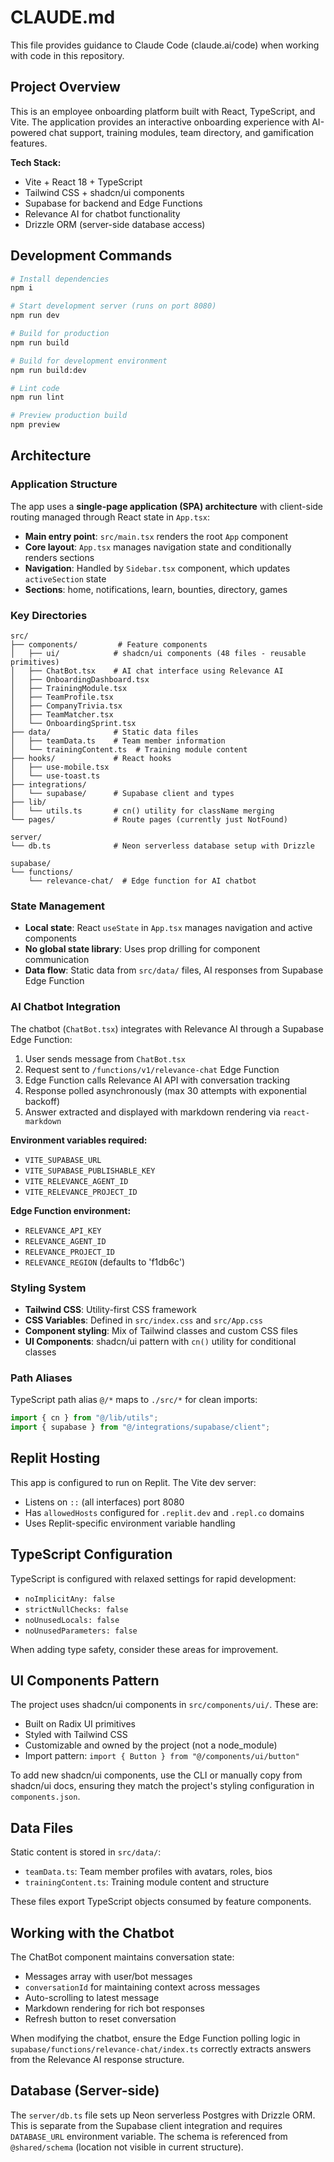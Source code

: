 # CLAUDE.md

This file provides guidance to Claude Code (claude.ai/code) when working with code in this repository.

## Project Overview

This is an employee onboarding platform built with React, TypeScript, and Vite. The application provides an interactive onboarding experience with AI-powered chat support, training modules, team directory, and gamification features.

**Tech Stack:**
- Vite + React 18 + TypeScript
- Tailwind CSS + shadcn/ui components
- Supabase for backend and Edge Functions
- Relevance AI for chatbot functionality
- Drizzle ORM (server-side database access)

## Development Commands

```bash
# Install dependencies
npm i

# Start development server (runs on port 8080)
npm run dev

# Build for production
npm run build

# Build for development environment
npm run build:dev

# Lint code
npm run lint

# Preview production build
npm preview
```

## Architecture

### Application Structure

The app uses a **single-page application (SPA) architecture** with client-side routing managed through React state in `App.tsx`:

- **Main entry point**: `src/main.tsx` renders the root `App` component
- **Core layout**: `App.tsx` manages navigation state and conditionally renders sections
- **Navigation**: Handled by `Sidebar.tsx` component, which updates `activeSection` state
- **Sections**: home, notifications, learn, bounties, directory, games

### Key Directories

```
src/
├── components/         # Feature components
│   ├── ui/            # shadcn/ui components (48 files - reusable primitives)
│   ├── ChatBot.tsx    # AI chat interface using Relevance AI
│   ├── OnboardingDashboard.tsx
│   ├── TrainingModule.tsx
│   ├── TeamProfile.tsx
│   ├── CompanyTrivia.tsx
│   ├── TeamMatcher.tsx
│   └── OnboardingSprint.tsx
├── data/              # Static data files
│   ├── teamData.ts    # Team member information
│   └── trainingContent.ts  # Training module content
├── hooks/             # React hooks
│   ├── use-mobile.tsx
│   └── use-toast.ts
├── integrations/
│   └── supabase/      # Supabase client and types
├── lib/
│   └── utils.ts       # cn() utility for className merging
└── pages/             # Route pages (currently just NotFound)

server/
└── db.ts              # Neon serverless database setup with Drizzle

supabase/
└── functions/
    └── relevance-chat/  # Edge function for AI chatbot
```

### State Management

- **Local state**: React `useState` in `App.tsx` manages navigation and active components
- **No global state library**: Uses prop drilling for component communication
- **Data flow**: Static data from `src/data/` files, AI responses from Supabase Edge Function

### AI Chatbot Integration

The chatbot (`ChatBot.tsx`) integrates with Relevance AI through a Supabase Edge Function:

1. User sends message from `ChatBot.tsx`
2. Request sent to `/functions/v1/relevance-chat` Edge Function
3. Edge Function calls Relevance AI API with conversation tracking
4. Response polled asynchronously (max 30 attempts with exponential backoff)
5. Answer extracted and displayed with markdown rendering via `react-markdown`

**Environment variables required:**
- `VITE_SUPABASE_URL`
- `VITE_SUPABASE_PUBLISHABLE_KEY`
- `VITE_RELEVANCE_AGENT_ID`
- `VITE_RELEVANCE_PROJECT_ID`

**Edge Function environment:**
- `RELEVANCE_API_KEY`
- `RELEVANCE_AGENT_ID`
- `RELEVANCE_PROJECT_ID`
- `RELEVANCE_REGION` (defaults to 'f1db6c')

### Styling System

- **Tailwind CSS**: Utility-first CSS framework
- **CSS Variables**: Defined in `src/index.css` and `src/App.css`
- **Component styling**: Mix of Tailwind classes and custom CSS files
- **UI Components**: shadcn/ui pattern with `cn()` utility for conditional classes

### Path Aliases

TypeScript path alias `@/*` maps to `./src/*` for clean imports:
```typescript
import { cn } from "@/lib/utils";
import { supabase } from "@/integrations/supabase/client";
```

## Replit Hosting

This app is configured to run on Replit. The Vite dev server:
- Listens on `::` (all interfaces) port 8080
- Has `allowedHosts` configured for `.replit.dev` and `.repl.co` domains
- Uses Replit-specific environment variable handling

## TypeScript Configuration

TypeScript is configured with relaxed settings for rapid development:
- `noImplicitAny: false`
- `strictNullChecks: false`
- `noUnusedLocals: false`
- `noUnusedParameters: false`

When adding type safety, consider these areas for improvement.

## UI Components Pattern

The project uses shadcn/ui components in `src/components/ui/`. These are:
- Built on Radix UI primitives
- Styled with Tailwind CSS
- Customizable and owned by the project (not a node_module)
- Import pattern: `import { Button } from "@/components/ui/button"`

To add new shadcn/ui components, use the CLI or manually copy from shadcn/ui docs, ensuring they match the project's styling configuration in `components.json`.

## Data Files

Static content is stored in `src/data/`:
- `teamData.ts`: Team member profiles with avatars, roles, bios
- `trainingContent.ts`: Training module content and structure

These files export TypeScript objects consumed by feature components.

## Working with the Chatbot

The ChatBot component maintains conversation state:
- Messages array with user/bot messages
- `conversationId` for maintaining context across messages
- Auto-scrolling to latest message
- Markdown rendering for rich bot responses
- Refresh button to reset conversation

When modifying the chatbot, ensure the Edge Function polling logic in `supabase/functions/relevance-chat/index.ts` correctly extracts answers from the Relevance AI response structure.

## Database (Server-side)

The `server/db.ts` file sets up Neon serverless Postgres with Drizzle ORM. This is separate from the Supabase client integration and requires `DATABASE_URL` environment variable. The schema is referenced from `@shared/schema` (location not visible in current structure).
